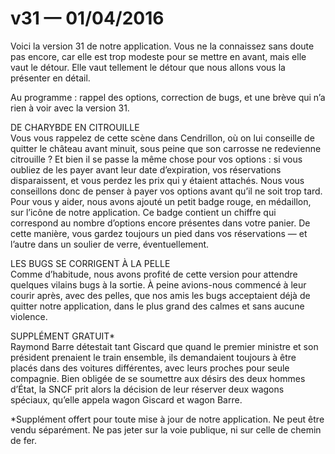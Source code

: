 # v31 — 01/04/2016

Voici la version 31 de notre application. Vous ne la connaissez sans doute pas encore, car elle est trop modeste pour se mettre en avant, mais elle vaut le détour. Elle vaut tellement le détour que nous allons vous la présenter en détail.

Au programme&nbsp;: rappel des options, correction de bugs, et une brève qui n’a rien à voir avec la version 31.

DE CHARYBDE EN CITROUILLE<br />
Vous vous rappelez de cette scène dans Cendrillon, où on lui conseille de quitter le château avant minuit, sous peine que son carrosse ne redevienne citrouille&nbsp;? Et bien il se passe la même chose pour vos options&nbsp;: si vous oubliez de les payer avant leur date d’expiration, vos réservations disparaissent, et vous perdez les prix qui y étaient attachés. Nous vous conseillons donc de penser à payer vos options avant qu’il ne soit trop tard. Pour vous y aider, nous avons ajouté un petit badge rouge, en médaillon, sur l’icône de notre application. Ce badge contient un chiffre qui correspond au nombre d’options encore présentes dans votre panier. De cette manière, vous gardez toujours un pied dans vos réservations —&nbsp;et l’autre dans un soulier de verre, éventuellement.

LES BUGS SE CORRIGENT À LA PELLE<br />
Comme d’habitude, nous avons profité de cette version pour attendre quelques vilains bugs à la sortie. À peine avions-nous commencé à leur courir après, avec des pelles, que nos amis les bugs acceptaient déjà de quitter notre application, dans le plus grand des calmes et sans aucune violence.

SUPPLÉMENT GRATUIT&ast;<br />
Raymond Barre détestait tant Giscard que quand le premier ministre et son président prenaient le train ensemble, ils demandaient toujours à être placés dans des voitures différentes, avec leurs proches pour seule compagnie. Bien obligée de se soumettre aux désirs des deux hommes d’État, la SNCF prit alors la décision de leur réserver deux wagons spéciaux, qu’elle appela wagon Giscard et wagon Barre.

&ast;Supplément offert pour toute mise à jour de notre application. Ne peut être vendu séparément. Ne pas jeter sur la voie publique, ni sur celle de chemin de fer.
